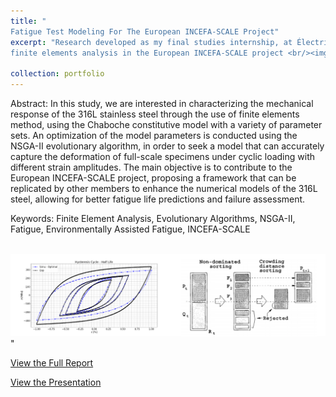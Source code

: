 ```yaml
---
title: "
Fatigue Test Modeling For The European INCEFA-SCALE Project"
excerpt: "Research developed as my final studies internship, at Électricité de France (EDF). Focused in developing a multi-objective optimization framework using the NSGA-II algorithm, in order to improve fatigue simulation models using
finite elements analysis in the European INCEFA-SCALE project <br/><img src='/images/summarize_EDF.png'>"

collection: portfolio
---
```


Abstract:
In this study, we are interested in characterizing the mechanical response of the
316L stainless steel through the use of finite elements method, using the Chaboche
constitutive model with a variety of parameter sets. An optimization of the model
parameters is conducted using the NSGA-II evolutionary algorithm, in order to
seek a model that can accurately capture the deformation of full-scale specimens
under cyclic loading with different strain amplitudes. The main objective is to
contribute to the European INCEFA-SCALE project, proposing a framework that
can be replicated by other members to enhance the numerical models of the 316L
steel, allowing for better fatigue life predictions and failure assessment.

Keywords: Finite Element Analysis, Evolutionary Algorithms, NSGA-II, Fatigue, Environmentally Assisted Fatigue, INCEFA-SCALE

<br/><img src='/images/summarize_EDF.png'>"

[View the Full Report](/files/Rapport_PFE_-_Raphael_ALVES_HAILER_-_FINAL_VERSION.pdf)

[View the Presentation](/files/Final-presentation-PFE_EDF_Raphael-Alves-Hailer.pptx)


